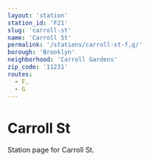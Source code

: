 ```yaml
---
layout: 'station'
station_id: 'F21'
slug: 'carroll-st'
name: 'Carroll St'
permalink: '/stations/carroll-st-f,g/'
borough: 'Brooklyn'
neighborhood: 'Carroll Gardens'
zip_code: '11231'
routes:
  - F,
  - G
---
```

# Carroll St

Station page for Carroll St.
